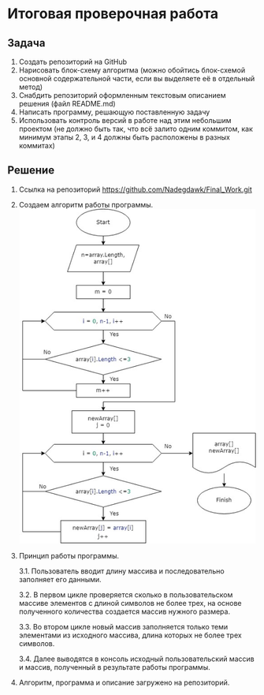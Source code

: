 # Итоговая проверочная работа
## Задача

1. Создать репозиторий на GitHub
2. Нарисовать блок-схему алгоритма (можно обойтись блок-схемой основной содержательной части, если вы выделяете её в отдельный метод)
3. Снабдить репозиторий оформленным текстовым описанием решения (файл README.md)
4. Написать программу, решающую поставленную задачу
5. Использовать контроль версий в работе над этим небольшим проектом (не должно быть так, что всё залито одним коммитом, как минимум этапы 2, 3, и 4 должны быть расположены в разных коммитах)

## Решение
1. Ссылка на репозиторий https://github.com/Nadegdawk/Final_Work.git
2. Создаем алгоритм работы программы.
![Алгоритм программы](AlgoritmFW.jpg)


3. Принцип работы программы.

    3.1. Пользователь вводит длину массива и последовательно заполняет его данными.

    3.2. В первом цикле проверяется сколько в пользовательском массиве элементов с длиной символов не более трех, на основе полученного количества создается массив нужного размера.

    3.3. Во втором цикле новый массив заполняется только теми элементами из исходного массива, длина которых не более трех символов.

    3.4. Далее выводятся в консоль исходный пользовательский массив и массив, полученный в результате работы программы.

4. Алгоритм, программа и описание загружено на репозиторий.
